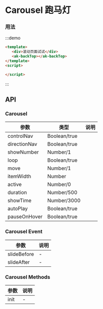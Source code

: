 # Carousel 跑马灯
### 用法
:::demo 
```html
<template>
   <div>滚动页面试试</div>
   <ak-backTop></ak-backTop>
</template>
<script>

</script>
```
:::

## API
### Carousel
|参数|类型|说明|
|-|-|-|
|controlNav     | Boolean/true    ||
|directionNav   | Boolean/true    ||
|showNumber     | Number/1    ||
|loop           | Boolean/true     ||
|move           | Number/1     ||
|itemWidth      | Number     ||
|active         | Number/0    ||
|duration       | Number/500    ||
|showTime       | Number/3000    ||
|autoPlay       | Boolean/true    ||
|pauseOnHover   | Boolean/true    ||
### Carousel Event
|参数|说明|
|-|-|
|slideBefore          | -|
|slideAfter          | -|
### Carousel Methods
|参数|说明|
|-|-|
|init          | -|
